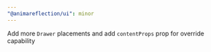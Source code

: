 ```yaml
---
"@animareflection/ui": minor
---
```


Add more `Drawer` placements and add `contentProps` prop for override capability
